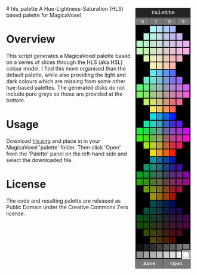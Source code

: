 <img src="screenshot.png" align="right" hspace="10" vspace="6">
# hls_palette
A Hue-Lightness-Saturation (HLS) based palette for MagicaVoxel

# Overview
This script generates a MagicaVoxel palette based on a series of slices through the HLS (aka HSL) colour model. I find this more organised than the default palette, while also providing the light and dark colours which are missing from some other hue-based palettes. The generated disks do not include pure greys so those are provided at the bottom.

# Usage
Download [hls.png](/hls.png) and place in in your MagicaVoxel 'palette' folder. Then click 'Open' from the 'Palette' panel on the left-hand side and select the downloaded file.

# License
The code and resulting palette are released as Public Domain under the Creative Commons Zero license.
